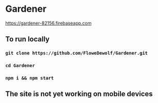 # Gardener
https://gardener-82156.firebaseapp.com

## To run locally
### `git clone https://github.com/FloweDewolf/Gardener.git`
### `cd Gardener`
### `npm i && npm start`

## The site is not yet working on mobile devices
